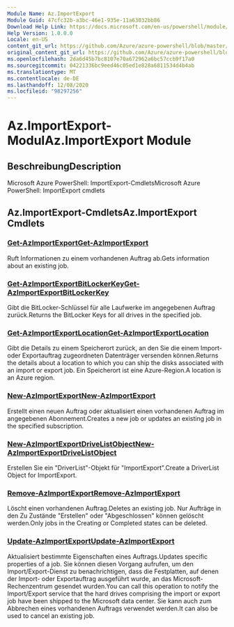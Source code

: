 ```yaml
---
Module Name: Az.ImportExport
Module Guid: 47cfc32b-a3bc-46e1-935e-11a63032bb86
Download Help Link: https://docs.microsoft.com/en-us/powershell/module/az.importexport
Help Version: 1.0.0.0
Locale: en-US
content_git_url: https://github.com/Azure/azure-powershell/blob/master/src/ImportExport/help/Az.ImportExport.md
original_content_git_url: https://github.com/Azure/azure-powershell/blob/master/src/ImportExport/help/Az.ImportExport.md
ms.openlocfilehash: 2da6d45b7bc8107e70a672962a6bc57ccb9f17a0
ms.sourcegitcommit: 04221336bc9eed46c05ed1e828a6811534d4b4ab
ms.translationtype: MT
ms.contentlocale: de-DE
ms.lasthandoff: 12/08/2020
ms.locfileid: "98297256"
---
```

# <span data-ttu-id="e4d14-101">Az.ImportExport-Modul</span><span class="sxs-lookup"><span data-stu-id="e4d14-101">Az.ImportExport Module</span></span>
## <span data-ttu-id="e4d14-102">Beschreibung</span><span class="sxs-lookup"><span data-stu-id="e4d14-102">Description</span></span>
<span data-ttu-id="e4d14-103">Microsoft Azure PowerShell: ImportExport-Cmdlets</span><span class="sxs-lookup"><span data-stu-id="e4d14-103">Microsoft Azure PowerShell: ImportExport cmdlets</span></span>

## <span data-ttu-id="e4d14-104">Az.ImportExport-Cmdlets</span><span class="sxs-lookup"><span data-stu-id="e4d14-104">Az.ImportExport Cmdlets</span></span>
### [<span data-ttu-id="e4d14-105">Get-AzImportExport</span><span class="sxs-lookup"><span data-stu-id="e4d14-105">Get-AzImportExport</span></span>](Get-AzImportExport.md)
<span data-ttu-id="e4d14-106">Ruft Informationen zu einem vorhandenen Auftrag ab.</span><span class="sxs-lookup"><span data-stu-id="e4d14-106">Gets information about an existing job.</span></span>

### [<span data-ttu-id="e4d14-107">Get-AzImportExportBitLockerKey</span><span class="sxs-lookup"><span data-stu-id="e4d14-107">Get-AzImportExportBitLockerKey</span></span>](Get-AzImportExportBitLockerKey.md)
<span data-ttu-id="e4d14-108">Gibt die BitLocker-Schlüssel für alle Laufwerke im angegebenen Auftrag zurück.</span><span class="sxs-lookup"><span data-stu-id="e4d14-108">Returns the BitLocker Keys for all drives in the specified job.</span></span>

### [<span data-ttu-id="e4d14-109">Get-AzImportExportLocation</span><span class="sxs-lookup"><span data-stu-id="e4d14-109">Get-AzImportExportLocation</span></span>](Get-AzImportExportLocation.md)
<span data-ttu-id="e4d14-110">Gibt die Details zu einem Speicherort zurück, an den Sie die einem Import- oder Exportauftrag zugeordneten Datenträger versenden können.</span><span class="sxs-lookup"><span data-stu-id="e4d14-110">Returns the details about a location to which you can ship the disks associated with an import or export job.</span></span>
<span data-ttu-id="e4d14-111">Ein Speicherort ist eine Azure-Region.</span><span class="sxs-lookup"><span data-stu-id="e4d14-111">A location is an Azure region.</span></span>

### [<span data-ttu-id="e4d14-112">New-AzImportExport</span><span class="sxs-lookup"><span data-stu-id="e4d14-112">New-AzImportExport</span></span>](New-AzImportExport.md)
<span data-ttu-id="e4d14-113">Erstellt einen neuen Auftrag oder aktualisiert einen vorhandenen Auftrag im angegebenen Abonnement.</span><span class="sxs-lookup"><span data-stu-id="e4d14-113">Creates a new job or updates an existing job in the specified subscription.</span></span>

### [<span data-ttu-id="e4d14-114">New-AzImportExportDriveListObject</span><span class="sxs-lookup"><span data-stu-id="e4d14-114">New-AzImportExportDriveListObject</span></span>](New-AzImportExportDriveListObject.md)
<span data-ttu-id="e4d14-115">Erstellen Sie ein "DriverList"-Objekt für "ImportExport".</span><span class="sxs-lookup"><span data-stu-id="e4d14-115">Create a DriverList Object for ImportExport.</span></span>

### [<span data-ttu-id="e4d14-116">Remove-AzImportExport</span><span class="sxs-lookup"><span data-stu-id="e4d14-116">Remove-AzImportExport</span></span>](Remove-AzImportExport.md)
<span data-ttu-id="e4d14-117">Löscht einen vorhandenen Auftrag.</span><span class="sxs-lookup"><span data-stu-id="e4d14-117">Deletes an existing job.</span></span>
<span data-ttu-id="e4d14-118">Nur Aufträge in den Zu Zustände "Erstellen" oder "Abgeschlossen" können gelöscht werden.</span><span class="sxs-lookup"><span data-stu-id="e4d14-118">Only jobs in the Creating or Completed states can be deleted.</span></span>

### [<span data-ttu-id="e4d14-119">Update-AzImportExport</span><span class="sxs-lookup"><span data-stu-id="e4d14-119">Update-AzImportExport</span></span>](Update-AzImportExport.md)
<span data-ttu-id="e4d14-120">Aktualisiert bestimmte Eigenschaften eines Auftrags.</span><span class="sxs-lookup"><span data-stu-id="e4d14-120">Updates specific properties of a job.</span></span>
<span data-ttu-id="e4d14-121">Sie können diesen Vorgang aufrufen, um den Import/Export-Dienst zu benachrichtigen, dass die Festplatten, auf denen der Import- oder Exportauftrag ausgeführt wurde, an das Microsoft-Rechenzentrum gesendet wurden.</span><span class="sxs-lookup"><span data-stu-id="e4d14-121">You can call this operation to notify the Import/Export service that the hard drives comprising the import or export job have been shipped to the Microsoft data center.</span></span>
<span data-ttu-id="e4d14-122">Sie kann auch zum Abbrechen eines vorhandenen Auftrags verwendet werden.</span><span class="sxs-lookup"><span data-stu-id="e4d14-122">It can also be used to cancel an existing job.</span></span>


